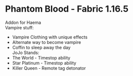 # Phantom Blood - Fabric 1.16.5
Addon for Haema <br />
Vampire stuff:
* Vampire Clothing with unique effects
* Alternate way to become vampire
* Coffin to sleep away the day <br />
JoJo Stands:
* The World - Timestop ability
* Star Platinum - Timestop ability
* Killer Queen - Remote tag detonator
